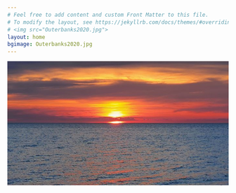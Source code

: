 ```yaml
---
# Feel free to add content and custom Front Matter to this file.
# To modify the layout, see https://jekyllrb.com/docs/themes/#overriding-theme-defaults
# <img src="Outerbanks2020.jpg">
layout: home
bgimage: Outerbanks2020.jpg
---
```


![Alt text](images/Outerbanks2022.jpg "a title")

